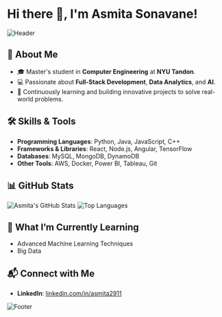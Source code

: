 # Hi there 👋, I'm Asmita Sonavane!

![Header](https://i.imgur.com/XXwO3Gh.png) <!-- Customize this image with your details -->

## 🌟 About Me
- 🎓 Master's student in **Computer Engineering** at **NYU Tandon**.
- 💻 Passionate about **Full-Stack Development**, **Data Analytics**, and **AI**.
- 🚀 Continuously learning and building innovative projects to solve real-world problems.

## 🛠️ Skills & Tools
- **Programming Languages**: Python, Java, JavaScript, C++
- **Frameworks & Libraries**: React, Node.js, Angular, TensorFlow
- **Databases**: MySQL, MongoDB, DynamoDB
- **Other Tools**: AWS, Docker, Power BI, Tableau, Git

## 📊 GitHub Stats
![Asmita's GitHub Stats](https://github-readme-stats.vercel.app/api?username=Asmi2911&show_icons=true&theme=radical)
![Top Languages](https://github-readme-stats.vercel.app/api/top-langs/?username=Asmi2911&layout=compact&theme=radical)

## 🧠 What I’m Currently Learning
- Advanced Machine Learning Techniques
- Big Data

## 📬 Connect with Me
- **LinkedIn**: [linkedin.com/in/asmita2911](https://linkedin.com/in/asmita2911)

![Footer](https://i.imgur.com/BOEWnvG.png) <!-- Another custom footer image -->

